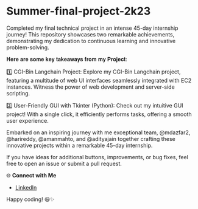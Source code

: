 # Summer-final-project-2k23
Completed my final technical project in an intense 45-day internship journey! This repository showcases two remarkable achievements, demonstrating my dedication to continuous learning and innovative problem-solving.

𝐇𝐞𝐫𝐞 𝐚𝐫𝐞 𝐬𝐨𝐦𝐞 𝐤𝐞𝐲 𝐭𝐚𝐤𝐞𝐚𝐰𝐚𝐲𝐬 𝐟𝐫𝐨𝐦 𝐦𝐲 𝐏𝐫𝐨𝐣𝐞𝐜𝐭:

1️⃣ CGI-Bin Langchain Project: Explore my CGI-Bin Langchain project, featuring a multitude of web UI interfaces seamlessly integrated with EC2 instances. Witness the power of web development and server-side scripting.

2️⃣ User-Friendly GUI with Tkinter (Python): Check out my intuitive GUI project! With a single click, it efficiently performs tasks, offering a smooth user experience.

Embarked on an inspiring journey with me exceptional team, @mdazfar2, @harireddy, @amanmahto, and @adityajain together crafting these innovative projects within a remarkable 45-day internship.

 If you have ideas for additional buttons, improvements, or bug fixes, feel free to open an issue or submit a pull request.

 🌐 **Connect with Me**
- [LinkedIn]([https://www.linkedin.com/in/v-litesh-kumar-2094b5218/)

Happy coding! 😃✨
